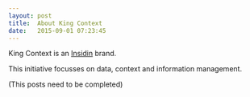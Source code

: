 ```yaml
---
layout: post
title:  About King Context
date:   2015-09-01 07:23:45
---
```


King Context is an [Insidin](http://www.insidin.com) brand.

This initiative focusses on data, context and information management. 

(This posts need to be completed)